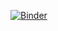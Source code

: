 [![Binder](https://mybinder.org/badge_logo.svg)](https://mybinder.org/v2/gh/xsaq/ny_taxi_prediction/master?filepath=InteractiveMap.ipynb)
